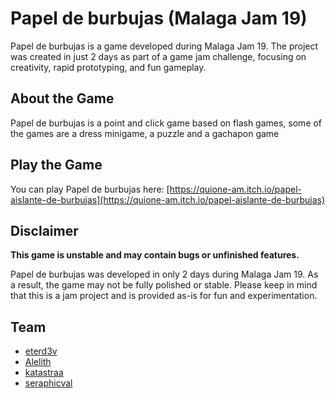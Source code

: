 # Papel de burbujas (Malaga Jam 19)

Papel de burbujas is a game developed during Malaga Jam 19. The project was created in just 2 days as part of a game jam challenge, focusing on creativity, rapid prototyping, and fun gameplay.

## About the Game

Papel de burbujas is a point and click game based on flash games, some of the games are a dress minigame, a puzzle and a gachapon game

## Play the Game

You can play Papel de burbujas here:
[https://quione-am.itch.io/papel-aislante-de-burbujas](https://quione-am.itch.io/papel-aislante-de-burbujas)

## Disclaimer

**This game is unstable and may contain bugs or unfinished features.**

Papel de burbujas was developed in only 2 days during Malaga Jam 19. As a result, the game may not be fully polished or stable. Please keep in mind that this is a jam project and is provided as-is for fun and experimentation.

## Team

- [eterd3v](https://github.com/eterd3v)
- [Alelith](https://github.com/Alelith)
- [katastraa](https://github.com/katastraa)
- [seraphicval](https://github.com/seraphicval)
